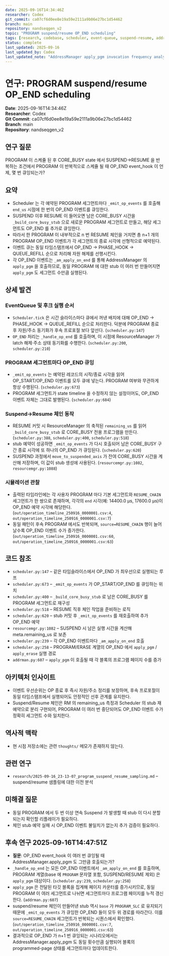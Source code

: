 ```yaml
---
date: 2025-09-16T14:34:46Z
researcher: Codex
git_commit: ca07cf6d0ee8e19a59e2111a9b06e27bc1d54462
branch: main
repository: nandseqgen_v2
topic: "PROGRAM suspend/resume OP_END scheduling"
tags: [research, codebase, scheduler, event-queue, suspend-resume, addrman]
status: complete
last_updated: 2025-09-16
last_updated_by: Codex
last_updated_note: "AddressManager apply_pgm invocation frequency analysis"
---
```


# 연구: PROGRAM suspend/resume OP_END scheduling

**Date**: 2025-09-16T14:34:46Z  
**Researcher**: Codex  
**Git Commit**: ca07cf6d0ee8e19a59e2111a9b06e27bc1d54462  
**Branch**: main  
**Repository**: nandseqgen_v2

## 연구 질문
PROGRAM 이 스케쥴 된 후 CORE_BUSY state 에서 SUSPEND→RESUME 을 반복하는 조건에서 PROGRAM 이 반복적으로 스케쥴 될 때 OP_END event_hook 이 언제, 몇 번 큐잉되는가?

## 요약
- Scheduler 는 각 예약된 PROGRAM 세그먼트마다 `_emit_op_events` 를 호출해 `end_us` 시점에 한 번의 OP_END 이벤트를 큐잉한다.  
- SUSPEND 이후 RESUME 이 들어오면 남은 CORE_BUSY 시간을 `_build_core_busy_stub` 으로 새로운 PROGRAM 세그먼트로 만들고, 해당 세그먼트도 OP_END 를 추가로 큐잉한다.  
- 따라서 한 PROGRAM 이 내부적으로 n 번 RESUME 체인을 거치면 총 n+1 개의 PROGRAM OP_END 이벤트가 각 세그먼트의 종료 시각에 선형적으로 예약된다.  
- 이벤트 큐는 동일 타임스탬프에서 OP_END → PHASE_HOOK → QUEUE_REFILL 순으로 처리해 자원 해제를 선행시킨다.
- 각 OP_END 이벤트는 `_am_apply_on_end` 를 통해 AddressManager 의 `apply_pgm` 을 호출하므로, 동일 PROGRAM 에 대한 stub 이 여러 번 만들어지면 `apply_pgm` 도 세그먼트 수만큼 실행된다.  

## 상세 발견

### EventQueue 및 후크 실행 순서
- `Scheduler.tick` 은 시간 슬라이스마다 큐에서 꺼낸 배치에 대해 OP_END → PHASE_HOOK → QUEUE_REFILL 순으로 처리한다. 덕분에 PROGRAM 종료 후 자원/주소 동기화가 후속 프로포절 보다 앞선다. (`scheduler.py:147`)
- `OP_END` 처리는 `_handle_op_end` 를 호출하며, 이 시점에 ResourceManager 가 latch 해제·주소 상태 동기화를 수행한다. (`scheduler.py:200`, `scheduler.py:210`)

### PROGRAM 세그먼트마다 OP_END 큐잉
- `_emit_op_events` 는 예약된 레코드의 시작/종료 시각을 읽어 OP_START/OP_END 이벤트를 모두 큐에 넣는다. PROGRAM 여부와 무관하게 항상 수행된다. (`scheduler.py:673`)
- PROGRAM 세그먼트가 state timeline 을 수정하지 않는 설정이어도, OP_END 이벤트 자체는 그대로 발행된다. (`scheduler.py:684`)

### Suspend→Resume 체인 동작
- RESUME 커밋 시 ResourceManager 의 축적된 `remaining_us` 를 읽어 `_build_core_busy_stub` 로 CORE_BUSY 전용 프로그램을 만든다. (`scheduler.py:388`, `scheduler.py:400`, `scheduler.py:518`)
- stub 예약이 성공하면 `_emit_op_events` 가 다시 호출되어 남은 CORE_BUSY 구간 종료 시각에 또 하나의 OP_END 가 큐잉된다. (`scheduler.py:620`)
- SUSPEND 과정에서 `move_to_suspended_axis` 가 잔여 CORE_BUSY 시간을 계산해 저장하며, 이 값이 stub 생성에 사용된다. (`resourcemgr.py:1082`, `resourcemgr.py:1088`)

### 시뮬레이션 관찰
- 출력된 타임라인에는 각 사용자 PROGRAM 마다 기본 세그먼트와 `RESUME_CHAIN` 세그먼트가 한 쌍으로 존재하며, 각각의 `end` 시각(예: 14400.0 μs, 17600.0 μs)이 OP_END 예약 시각에 해당한다. (`out/operation_timeline_250916_0000001.csv:4`, `out/operation_timeline_250916_0000001.csv:7`)
- 동일 패턴이 후속 PROGRAM 에서도 반복되며, `source=RESUME_CHAIN` 행이 늘어날수록 OP_END 이벤트 수가 증가한다. (`out/operation_timeline_250916_0000001.csv:60`, `out/operation_timeline_250916_0000001.csv:63`)

## 코드 참조
- `scheduler.py:147` – 같은 타임슬라이스에서 OP_END 가 최우선으로 실행되는 루프
- `scheduler.py:673` – `_emit_op_events` 가 OP_START/OP_END 를 큐잉하는 위치
- `scheduler.py:400` – `_build_core_busy_stub` 로 남은 CORE_BUSY 를 PROGRAM 세그먼트로 재구성
- `scheduler.py:518` – RESUME 직후 체인 작업을 준비하는 로직
- `scheduler.py:620` – stub 커밋 후 `_emit_op_events` 를 재호출하여 추가 OP_END 예약
- `resourcemgr.py:1082` – SUSPEND 시 남은 실행 시간을 계산해 meta.remaining_us 로 보존
- `scheduler.py:239` – 각 OP_END 이벤트마다 `_am_apply_on_end` 호출
- `scheduler.py:258` – PROGRAM/ERASE 계열의 OP_END 에서 `apply_pgm` / `apply_erase` 실행 경로
- `addrman.py:607` – `apply_pgm` 이 호출될 때 각 블록의 프로그램 페이지 수를 증가

## 아키텍처 인사이트
- 이벤트 우선순위는 OP 종료 후 즉시 자원/주소 정리를 보장하며, 후속 프로포절이 동일 타임스탬프에서 실행되어도 안정적인 선후 관계를 유지한다.
- Suspend/Resume 체인은 RM 의 remaining_us 측정과 Scheduler 의 stub 재예약으로 분리 구현되어, PROGRAM 이 여러 번 중단되어도 OP_END 이벤트 수가 정확히 세그먼트 수와 일치한다.

## 역사적 맥락
- 현 시점 저장소에는 관련 `thoughts/` 메모가 존재하지 않는다.

## 관련 연구
- `research/2025-09-16_23-13-07_program_suspend_resume_sampling.md` – suspend/resume 샘플링에 대한 이전 분석

## 미해결 질문
- 동일 PROGRAM 에서 두 번 이상 연속 Suspend 가 발생할 때 stub 이 다시 분할되는지 확인할 리플레이가 필요하다.
- 체인 stub 예약 실패 시 OP_END 이벤트 불일치가 없는지 추가 검증이 필요하다.

## 후속 연구 2025-09-16T14:47:51Z
- **질문**: OP_END event_hook 이 여러 번 큐잉될 때 AddressManager.apply_pgm 도 그만큼 호출되는가?
- `_handle_op_end` 는 모든 OP_END 이벤트에서 `_am_apply_on_end` 를 호출하며, PROGRAM 계열(base 에 `PROGRAM` 문자열 포함, SUSPEND/RESUME 제외) 은 `apply_pgm` 대상이다. (`scheduler.py:239`, `scheduler.py:258`)
- `apply_pgm` 은 전달된 타깃 블록을 집계해 페이지 카운터를 증가시키므로, 동일 PROGRAM 이 여러 세그먼트로 나뉘면 세그먼트마다 프로그램 페이지를 누적 갱신한다. (`addrman.py:607`)
- suspend/resume 체인이 만들어낸 stub 역시 `base` 가 `PROGRAM_SLC` 로 유지되기 때문에 `_emit_op_events` 가 큐잉한 OP_END 들이 모두 위 경로를 따라간다. 이를 `source=RESUME_CHAIN` 세그먼트가 반복되는 시퀀스에서 확인했다. (`out/operation_timeline_250916_0000001.csv:7`, `out/operation_timeline_250916_0000001.csv:63`)
- 결과적으로 OP_END 가 n+1 번 큐잉되는 시나리오에서는 AddressManager.apply_pgm 도 동일 횟수만큼 실행되어 블록의 programmed-page 상태를 세그먼트마다 업데이트한다.
